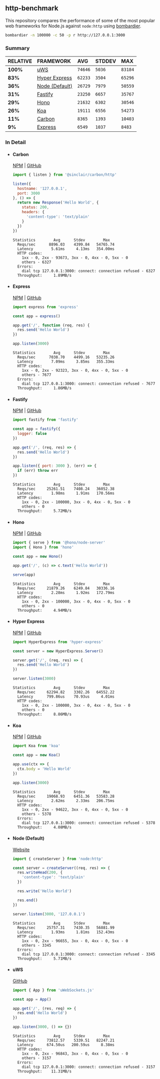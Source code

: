 ## http-benchmark

This repository compares the performance of some of the most popular web frameworks for Node.js against `node:http` using [bombardier](https://github.com/codesenberg/bombardier).

```bash
bombardier -n 100000 -c 50 -p r http://127.0.0.1:3000
```

### Summary

| RELATIVE | FRAMEWORK | AVG | STDDEV | MAX |
| :--- | :--- | :--- | :--- | :--- |
| **100%** | [uWS](#uws) | `74646` | `5036` | `83184` |
| **83%** | [Hyper Express](#hyper-express) | `62233` | `3504` | `65296` |
| **36%** | [Node (Default)](#node-default) | `26729` | `7979` | `50559` |
| **31%** | [Fastify](#fastify) | `23250` | `6657` | `35767` |
| **29%** | [Hono](#hono) | `21632` | `6302` | `30546` |
| **26%** | [Koa](#koa) | `19111` | `6556` | `54273` |
| **11%** | [Carbon](#carbon) | `8365` | `1393` | `10403` |
| **9%** | [Express](#express) | `6549` | `1037` | `8483` |


### In Detail

- #### Carbon
  [NPM](https://npmjs.com/@sinclair/carbon) | [GitHub](https://github.com/sinclairzx81/carbon)
  ```js
  import { listen } from '@sinclair/carbon/http'

  listen({
    hostname: '127.0.0.1',
    port: 3000
  }, () => {
    return new Response('Hello World', {
      status: 200,
      headers: {
        'content-type': 'text/plain'
      }
    })
  })
  ```

  ```
  Statistics        Avg      Stdev        Max
    Reqs/sec      8896.03    4399.84   54765.74
    Latency        5.61ms     4.13ms   354.00ms
    HTTP codes:
      1xx - 0, 2xx - 93673, 3xx - 0, 4xx - 0, 5xx - 0
      others - 6327
    Errors:
      dial tcp 127.0.0.1:3000: connect: connection refused - 6327
    Throughput:     1.89MB/s
  ```

- #### Express
  [NPM](https://npmjs.com/express) | [GitHub](https://github.com/expressjs/express)
  ```js
  import express from 'express'

  const app = express()

  app.get('/', function (req, res) {
    res.send('Hello World')
  })

  app.listen(3000)
  ```

  ```
  Statistics        Avg      Stdev        Max
    Reqs/sec      7038.70    4499.16   53235.26
    Latency        7.09ms     3.85ms   355.33ms
    HTTP codes:
      1xx - 0, 2xx - 92323, 3xx - 0, 4xx - 0, 5xx - 0
      others - 7677
    Errors:
      dial tcp 127.0.0.1:3000: connect: connection refused - 7677
    Throughput:     1.86MB/s
  ```

- #### Fastify
  [NPM](https://npmjs.com/fastify) | [GitHub](https://github.com/fastify/fastify)
  ```js
  import fastify from 'fastify'

  const app = fastify({
    logger: false
  })

  app.get('/', (req, res) => {
    res.send('Hello World')
  })

  app.listen({ port: 3000 }, (err) => {
    if (err) throw err
  })
  ```

  ```
  Statistics        Avg      Stdev        Max
    Reqs/sec     25261.51    7408.24   36052.38
    Latency        1.98ms     1.91ms   170.56ms
    HTTP codes:
      1xx - 0, 2xx - 100000, 3xx - 0, 4xx - 0, 5xx - 0
      others - 0
    Throughput:     5.72MB/s
  ```

- #### Hono
  [NPM](https://npmjs.com/hono) | [GitHub](https://github.com/honojs/hono)
  ```js
  import { serve } from '@hono/node-server'
  import { Hono } from 'hono'

  const app = new Hono()

  app.get('/', (c) => c.text('Hello World'))

  serve(app)
  ```

  ```
  Statistics        Avg      Stdev        Max
    Reqs/sec     21879.26    6249.84   30336.16
    Latency        2.28ms     1.92ms   172.79ms
    HTTP codes:
      1xx - 0, 2xx - 100000, 3xx - 0, 4xx - 0, 5xx - 0
      others - 0
    Throughput:     4.94MB/s
  ```

- #### Hyper Express
  [NPM](https://npmjs.com/hyper-express) | [GitHub](https://github.com/kartikk221/hyper-express)
  ```js
  import HyperExpress from 'hyper-express'

  const server = new HyperExpress.Server()

  server.get('/', (req, res) => {
    res.send('Hello World')
  })

  server.listen(3000)
  ```

  ```
  Statistics        Avg      Stdev        Max
    Reqs/sec     62294.82    3302.26   64552.22
    Latency      799.86us    70.93us     4.01ms
    HTTP codes:
      1xx - 0, 2xx - 100000, 3xx - 0, 4xx - 0, 5xx - 0
      others - 0
    Throughput:     8.86MB/s
  ```

- #### Koa
  [NPM](https://npmjs.com/koa) | [GitHub](https://github.com/koajs/koa)
  ```js
  import Koa from 'koa'

  const app = new Koa()

  app.use(ctx => {
    ctx.body = 'Hello World'
  })

  app.listen(3000)
  ```

  ```
  Statistics        Avg      Stdev        Max
    Reqs/sec     19068.93    6451.36   53583.28
    Latency        2.62ms     2.33ms   206.75ms
    HTTP codes:
      1xx - 0, 2xx - 94622, 3xx - 0, 4xx - 0, 5xx - 0
      others - 5378
    Errors:
      dial tcp 127.0.0.1:3000: connect: connection refused - 5378
    Throughput:     4.08MB/s
  ```

- #### Node (Default)
  [Website](https://nodejs.org/api/http.html)
  ```js
  import { createServer } from 'node:http'

  const server = createServer((req, res) => {
    res.writeHead(200, {
      'content-type': 'text/plain'
    })

    res.write('Hello World')

    res.end()
  })

  server.listen(3000, '127.0.0.1')
  ```

  ```
  Statistics        Avg      Stdev        Max
    Reqs/sec     25757.31    7430.35   56881.99
    Latency        1.93ms     1.81ms   152.43ms
    HTTP codes:
      1xx - 0, 2xx - 96655, 3xx - 0, 4xx - 0, 5xx - 0
      others - 3345
    Errors:
      dial tcp 127.0.0.1:3000: connect: connection refused - 3345
    Throughput:     5.71MB/s
  ```

- #### uWS
  [GitHub](https://github.com/uNetworking/uWebSockets.js)
  ```js
  import { App } from 'uWebSockets.js'

  const app = App()

  app.get('/', (res, req) => {
    res.end('Hello World')
  })

  app.listen(3000, () => {})
  ```

  ```
  Statistics        Avg      Stdev        Max
    Reqs/sec     73812.57    5339.51   82247.21
    Latency      674.50us   200.59us     8.38ms
    HTTP codes:
      1xx - 0, 2xx - 96843, 3xx - 0, 4xx - 0, 5xx - 0
      others - 3157
    Errors:
      dial tcp 127.0.0.1:3000: connect: connection refused - 3157
    Throughput:    11.31MB/s
  ```


